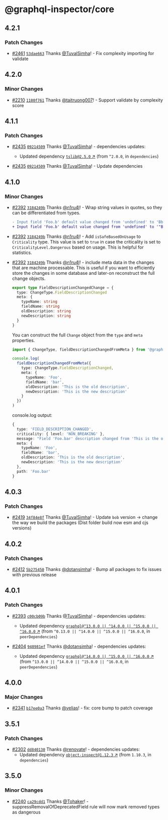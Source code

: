 # @graphql-inspector/core

## 4.2.1

### Patch Changes

- [#2461](https://github.com/kamilkisiela/graphql-inspector/pull/2461)
  [`53dae663`](https://github.com/kamilkisiela/graphql-inspector/commit/53dae6636ef99d35ba2d4606b5000580983c9230)
  Thanks [@TuvalSimha](https://github.com/TuvalSimha)! - Fix complexity importing for validate

## 4.2.0

### Minor Changes

- [#2210](https://github.com/kamilkisiela/graphql-inspector/pull/2210)
  [`1180f761`](https://github.com/kamilkisiela/graphql-inspector/commit/1180f7614f2cf8c68410be07e1a7615c8bb83625)
  Thanks [@taitruong007](https://github.com/taitruong007)! - Support validate by complexity score

## 4.1.1

### Patch Changes

- [#2435](https://github.com/kamilkisiela/graphql-inspector/pull/2435)
  [`09214509`](https://github.com/kamilkisiela/graphql-inspector/commit/09214509bf938cfc9472288d08cea92cad116857)
  Thanks [@TuvalSimha](https://github.com/TuvalSimha)! - dependencies updates:

  - Updated dependency [`tslib@2.5.0` ↗︎](https://www.npmjs.com/package/tslib/v/2.5.0) (from
    `^2.0.0`, in `dependencies`)

- [#2435](https://github.com/kamilkisiela/graphql-inspector/pull/2435)
  [`09214509`](https://github.com/kamilkisiela/graphql-inspector/commit/09214509bf938cfc9472288d08cea92cad116857)
  Thanks [@TuvalSimha](https://github.com/TuvalSimha)! - Update dependencies

## 4.1.0

### Minor Changes

- [#2392](https://github.com/kamilkisiela/graphql-inspector/pull/2392)
  [`3184249b`](https://github.com/kamilkisiela/graphql-inspector/commit/3184249bc3a912ca04e934efd0fb5b978eb95ce7)
  Thanks [@n1ru4l](https://github.com/n1ru4l)! - Wrap string values in quotes, so they can be
  differentiated from types.

  ```diff
  - Input field 'Foo.b' default value changed from 'undefined' to 'Bbb'
  + Input field 'Foo.b' default value changed from 'undefined' to '"Bbb"'
  ```

- [#2392](https://github.com/kamilkisiela/graphql-inspector/pull/2392)
  [`3184249b`](https://github.com/kamilkisiela/graphql-inspector/commit/3184249bc3a912ca04e934efd0fb5b978eb95ce7)
  Thanks [@n1ru4l](https://github.com/n1ru4l)! - Add `isSafeBasedOnUsage` to `Criticality` type.
  This value is set to `true` in case the criticality is set to `CriticalityLevel.Dangerous` based
  on usage. This is helpful for statistics.

- [#2392](https://github.com/kamilkisiela/graphql-inspector/pull/2392)
  [`3184249b`](https://github.com/kamilkisiela/graphql-inspector/commit/3184249bc3a912ca04e934efd0fb5b978eb95ce7)
  Thanks [@n1ru4l](https://github.com/n1ru4l)! - include meta data in the changes that are machine
  processable. This is useful if you want to efficiently store the changes in some database and
  later-on reconstruct the full change objects.

  ```ts
  export type FieldDescriptionChangedChange = {
    type: ChangeType.FieldDescriptionChanged
    meta: {
      typeName: string
      fieldName: string
      oldDescription: string
      newDescription: string
    }
  }
  ```

  You can construct the full `Change` object from the `type` and `meta` properties.

  ```ts
  import { ChangeType, fieldDescriptionChangedFromMeta } from '@graphql-inspector/core'

  console.log(
    fieldDescriptionChangedFromMeta({
      type: ChangeType.FieldDescriptionChanged,
      meta: {
        typeName: 'Foo',
        fieldName: 'bar',
        oldDescription: 'This is the old description',
        newDescription: 'This is the new description'
      }
    })
  )
  ```

  console.log output:

  ```ts
  {
    type: 'FIELD_DESCRIPTION_CHANGED',
    criticality: { level: 'NON_BREAKING' },
    message: "Field 'Foo.bar' description changed from 'This is the old description' to 'This is the new description'",
    meta: {
      typeName: 'Foo',
      fieldName: 'bar',
      oldDescription: 'This is the old description',
      newDescription: 'This is the new description'
    },
    path: 'Foo.bar'
  }
  ```

## 4.0.3

### Patch Changes

- [#2419](https://github.com/kamilkisiela/graphql-inspector/pull/2419)
  [`34f84e8f`](https://github.com/kamilkisiela/graphql-inspector/commit/34f84e8f58a083f56d2d049a3b865d4fdfa468bc)
  Thanks [@TuvalSimha](https://github.com/TuvalSimha)! - Update `bob` version -> change the way we
  build the packages (Dist folder build now esm and cjs versions)

## 4.0.2

### Patch Changes

- [#2412](https://github.com/kamilkisiela/graphql-inspector/pull/2412)
  [`5b275450`](https://github.com/kamilkisiela/graphql-inspector/commit/5b2754500d44771582310822fce629bb44d56528)
  Thanks [@dotansimha](https://github.com/dotansimha)! - Bump all packages to fix issues with
  previous release

## 4.0.1

### Patch Changes

- [#2393](https://github.com/kamilkisiela/graphql-inspector/pull/2393)
  [`c00cb09b`](https://github.com/kamilkisiela/graphql-inspector/commit/c00cb09b8576efe13745300456679bda0b2675aa)
  Thanks [@TuvalSimha](https://github.com/TuvalSimha)! - dependencies updates:

  - Updated dependency
    [`graphql@^13.0.0 || ^14.0.0 || ^15.0.0 || ^16.0.0` ↗︎](https://www.npmjs.com/package/graphql/v/13.0.0)
    (from `^0.13.0 || ^14.0.0 || ^15.0.0 || ^16.0.0`, in `peerDependencies`)

- [#2404](https://github.com/kamilkisiela/graphql-inspector/pull/2404)
  [`948981ef`](https://github.com/kamilkisiela/graphql-inspector/commit/948981ef61f2c72e31db982f2547f7ef6b9b48f8)
  Thanks [@dotansimha](https://github.com/dotansimha)! - dependencies updates:
  - Updated dependency
    [`graphql@^14.0.0 || ^15.0.0 || ^16.0.0` ↗︎](https://www.npmjs.com/package/graphql/v/14.0.0)
    (from `^13.0.0 || ^14.0.0 || ^15.0.0 || ^16.0.0`, in `peerDependencies`)

## 4.0.0

### Major Changes

- [#2341](https://github.com/kamilkisiela/graphql-inspector/pull/2341)
  [`b17ee0a3`](https://github.com/kamilkisiela/graphql-inspector/commit/b17ee0a380a7153bf4c0a1a23e5a725726e51d0f)
  Thanks [@velias](https://github.com/velias)! - fix: core bump to patch coverage

## 3.5.1

### Patch Changes

- [#2302](https://github.com/kamilkisiela/graphql-inspector/pull/2302)
  [`dd840130`](https://github.com/kamilkisiela/graphql-inspector/commit/dd8401300512497adb4301e1f2004865941b132f)
  Thanks [@renovate](https://github.com/apps/renovate)! - dependencies updates:
  - Updated dependency
    [`object-inspect@1.12.3` ↗︎](https://www.npmjs.com/package/object-inspect/v/1.12.3) (from
    `1.10.3`, in `dependencies`)

## 3.5.0

### Minor Changes

- [#2240](https://github.com/kamilkisiela/graphql-inspector/pull/2240)
  [`ca29cdd1`](https://github.com/kamilkisiela/graphql-inspector/commit/ca29cdd11287c44480f1f06d8577f4f1ee1a5d96)
  Thanks [@Tohaker](https://github.com/Tohaker)! - suppressRemovalOfDeprecatedField rule will now
  mark removed types as dangerous
